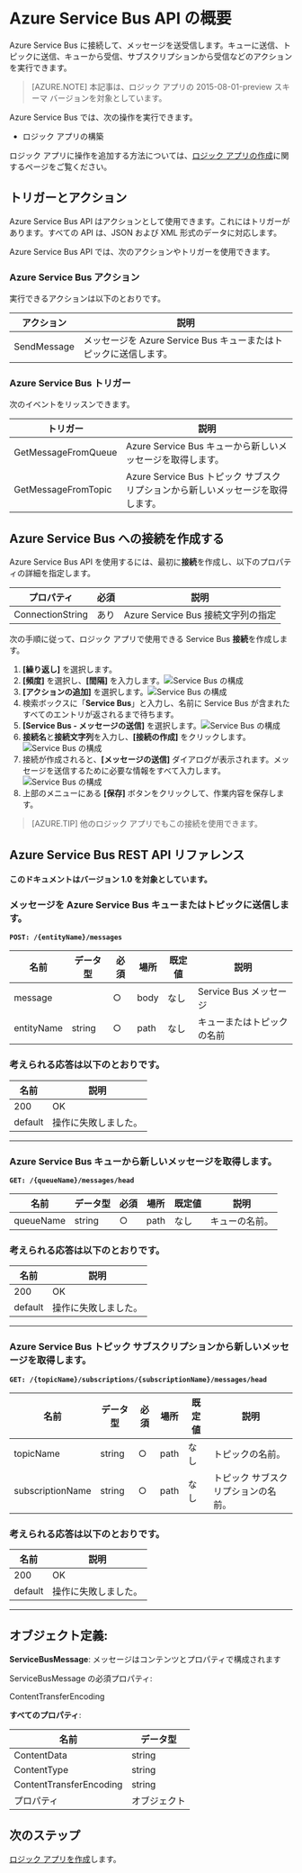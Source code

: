 <properties
pageTitle="Logic Apps での Azure Service Bus API の使用 | Microsoft Azure"
description="Microsoft Azure App Service Logic Apps で Azure Service Bus API (コネクタ) の使用を開始する"
services=""	
documentationCenter="" 	
authors="msftman"	
manager="erikre"	
editor=""
tags="connectors"/>

<tags
ms.service="multiple"
ms.devlang="na"
ms.topic="article"
ms.tgt_pltfrm="na"
ms.workload="na"
ms.date="03/16/2016"
ms.author="deonhe"/>

# Azure Service Bus API の概要

Azure Service Bus に接続して、メッセージを送受信します。キューに送信、トピックに送信、キューから受信、サブスクリプションから受信などのアクションを実行できます。

>[AZURE.NOTE] 本記事は、ロジック アプリの 2015-08-01-preview スキーマ バージョンを対象としています。

Azure Service Bus では、次の操作を実行できます。

* ロジック アプリの構築  

ロジック アプリに操作を追加する方法については、[ロジック アプリの作成](../app-service-logic/app-service-logic-create-a-logic-app.md)に関するページをご覧ください。

## トリガーとアクション

Azure Service Bus API はアクションとして使用できます。これにはトリガーがあります。すべての API は、JSON および XML 形式のデータに対応します。

 Azure Service Bus API では、次のアクションやトリガーを使用できます。

### Azure Service Bus アクション
実行できるアクションは以下のとおりです。

|アクション|説明|
|--- | ---|
|SendMessage|メッセージを Azure Service Bus キューまたはトピックに送信します。|
### Azure Service Bus トリガー
次のイベントをリッスンできます。

|トリガー | 説明|
|--- | ---|
|GetMessageFromQueue|Azure Service Bus キューから新しいメッセージを取得します。|
|GetMessageFromTopic|Azure Service Bus トピック サブスクリプションから新しいメッセージを取得します。|


## Azure Service Bus への接続を作成する
Azure Service Bus API を使用するには、最初に**接続**を作成し、以下のプロパティの詳細を指定します。

|プロパティ| 必須|説明|
| ---|---|---|
|ConnectionString|あり|Azure Service Bus 接続文字列の指定|  

次の手順に従って、ロジック アプリで使用できる Service Bus **接続**を作成します。

1. **[繰り返し]** を選択します。
2. **[頻度]** を選択し、**[間隔]** を入力します。![Service Bus の構成][1] 
3. **[アクションの追加]** を選択します。![Service Bus の構成][2]   
4. 検索ボックスに「**Service Bus**」と入力し、名前に Service Bus が含まれたすべてのエントリが返されるまで待ちます。
5. **[Service Bus - メッセージの送信]** を選択します。![Service Bus の構成][3]
7. **接続名**と**接続文字列**を入力し、**[接続の作成]** をクリックします。![Service Bus の構成][4]
7. 接続が作成されると、**[メッセージの送信]** ダイアログが表示されます。メッセージを送信するために必要な情報をすべて入力します。![Service Bus の構成][5]
8. 上部のメニューにある **[保存]** ボタンをクリックして、作業内容を保存します。    

>[AZURE.TIP] 他のロジック アプリでもこの接続を使用できます。

## Azure Service Bus REST API リファレンス
#### このドキュメントはバージョン 1.0 を対象としています。


### メッセージを Azure Service Bus キューまたはトピックに送信します。
**```POST: /{entityName}/messages```**



| 名前| データ型|必須|場所|既定値|説明|
| ---|---|---|---|---|---|
|message| |○|body|なし|Service Bus メッセージ|
|entityName|string|○|path|なし|キューまたはトピックの名前|


### 考えられる応答は以下のとおりです。

|名前|説明|
|---|---|
|200|OK|
|default|操作に失敗しました。|
------



### Azure Service Bus キューから新しいメッセージを取得します。
**```GET: /{queueName}/messages/head```**



| 名前| データ型|必須|場所|既定値|説明|
| ---|---|---|---|---|---|
|queueName|string|○|path|なし|キューの名前。|


### 考えられる応答は以下のとおりです。

|名前|説明|
|---|---|
|200|OK|
|default|操作に失敗しました。|
------



### Azure Service Bus トピック サブスクリプションから新しいメッセージを取得します。
**```GET: /{topicName}/subscriptions/{subscriptionName}/messages/head```**



| 名前| データ型|必須|場所|既定値|説明|
| ---|---|---|---|---|---|
|topicName|string|○|path|なし|トピックの名前。|
|subscriptionName|string|○|path|なし|トピック サブスクリプションの名前。|


### 考えられる応答は以下のとおりです。

|名前|説明|
|---|---|
|200|OK|
|default|操作に失敗しました。|
------



## オブジェクト定義: 

 **ServiceBusMessage**: メッセージはコンテンツとプロパティで構成されます

ServiceBusMessage の必須プロパティ:

ContentTransferEncoding

**すべてのプロパティ**:


| 名前 | データ型 |
|---|---|
|ContentData|string|
|ContentType|string|
|ContentTransferEncoding|string|
|プロパティ|オブジェクト|


## 次のステップ
[ロジック アプリを作成](../app-service-logic/app-service-logic-create-a-logic-app.md)します。

[1]: ./media/connectors-create-api-servicebus/connectionconfig1.png
[2]: ./media/connectors-create-api-servicebus/connectionconfig2.png
[3]: ./media/connectors-create-api-servicebus/connectionconfig3.png
[4]: ./media/connectors-create-api-servicebus/connectionconfig4.png
[5]: ./media/connectors-create-api-servicebus/connectionconfig5.png
[6]: ./media/connectors-create-api-servicebus/connectionconfig6.png

<!---HONumber=AcomDC_0413_2016-->